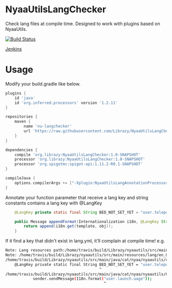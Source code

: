 # NyaaUtilsLangChecker
Check lang files at compile time. Designed to work with plugins based on NyaaUtils. 

[![Build Status](https://travis-ci.org/Librazy/NyaaUtilsLangChecker.svg?branch=master)](https://travis-ci.org/Librazy/NyaaUtilsLangChecker)

[Jenkins](https://ci.nyaacat.com/job/NyaaUtilsLangChecker/)

# Usage
Modify your build.gradle like below.

```gradle
plugins {
    id 'java'
    id 'org.inferred.processors' version '1.2.11'
}

repositories {
    maven {
        name 'nu-langchecker'
        url 'https://raw.githubusercontent.com/Librazy/NyaaUtilsLangChecker/maven-repo'
    }
}

dependencies {
    compile 'org.librazy:NyaaUtilsLangChecker:1.0-SNAPSHOT'
    processor 'org.librazy:NyaaUtilsLangChecker:1.0-SNAPSHOT'
    processor 'org.spigotmc:spigot-api:1.11.2-R0.1-SNAPSHOT'
}

compileJava {
    options.compilerArgs += ["-Xplugin:NyaaUtilsLangAnnotationProcessor"]
}
```

Annotate your function parameter that receive a lang key and string constants contains a lang key with @LangKey
```java
    @LangKey private static final String BED_NOT_SET_YET = "user.teleport.bed_not_set_yet";

    public Message appendFormat(Internationalization i18n, @LangKey String template, Object... obj) {
        return append(i18n.get(template, obj));
    }
```

If it find a key that didn't exist in lang.yml, it'll complain at compile time!
e.g.
```bash
Note: Lang resources path:/home/travis/build/Librazy/nyaautils/src/main/resources/lang
Note: /home/travis/build/Librazy/nyaautils/src/main/resources/lang/en_US.yml
/home/travis/build/Librazy/nyaautils/src/main/java/cat/nyaa/nyaautils/commandwarpper/Teleport.java:32: warning: Key user.teleport.bednot_set_yet not found in lang en_US.yml
    @LangKey private static final String BED_NOT_SET_YET = "user.teleport.bednot_set_yet";
                                         ^
/home/travis/build/Librazy/nyaautils/src/main/java/cat/nyaa/nyaautils/CommandHandler.java:78: warning: Key user.launch.uage not found in lang en_US.yml
            sender.sendMessage(I18n.format("user.launch.uage"));
                                           ^
```
